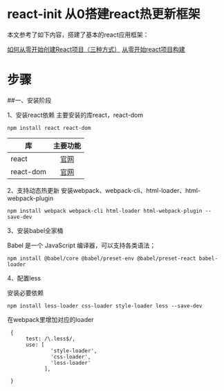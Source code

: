 # react-init 从0搭建react热更新框架



本文参考了如下内容，搭建了基本的react应用框架：

[如何从零开始创建React项目（三种方式）](https://www.jianshu.com/p/68e849768d8e)
[从零开始react项目构建](https://www.jianshu.com/p/ccdb52ac6a41)


# 步骤
##一、安装阶段

1、安装react依赖
主要安装的库react，react-dom

```
npm install react react-dom
```


| 库  | 主要功能 |
| ----   | :----: |
| react  | [官网](https://react.docschina.org/docs/react-api.html) |
| react-dom  | [官网](https://react.docschina.org/docs/react-dom.html) |

2、支持动态热更新
安装webpack、webpack-cli、html-loader、html-webpack-plugin

```
npm install webpack webpack-cli html-loader html-webpack-plugin --save-dev
```

3、安装babel全家桶

Babel 是一个 JavaScript 编译器，可以支持各类语法；

```
npm install @babel/core @babel/preset-env @babel/preset-react babel-loader
```

4、配置less

安装必要依赖
```
npm install less-loader css-loader style-loader less --save-dev
```

在webpack里增加对应的loader
```
 {
      test: /\.less$/,
      use: [
              'style-loader',
              'css-loader',
              'less-loader'
            ],          

 }

```





 
